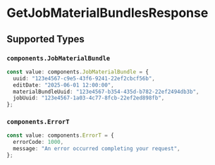 # GetJobMaterialBundlesResponse


## Supported Types

### `components.JobMaterialBundle`

```typescript
const value: components.JobMaterialBundle = {
  uuid: "123e4567-c9e5-43f6-9241-22ef2cbcf56b",
  editDate: "2025-06-01 12:00:00",
  materialBundleUuid: "123e4567-b354-435d-b782-22ef2494db3b",
  jobUuid: "123e4567-1a03-4c77-8fcb-22ef2ed898fb",
};
```

### `components.ErrorT`

```typescript
const value: components.ErrorT = {
  errorCode: 1000,
  message: "An error occurred completing your request",
};
```

